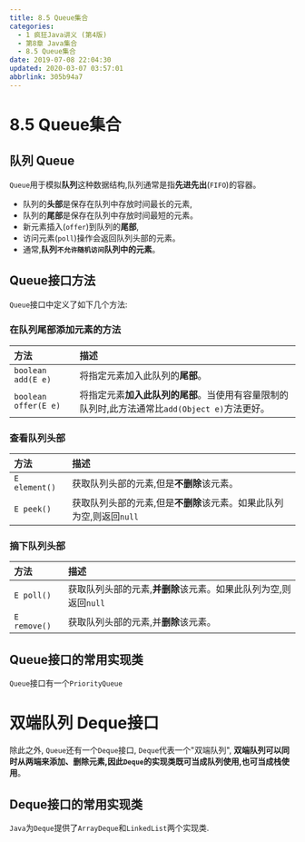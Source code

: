 ```yaml
---
title: 8.5 Queue集合
categories: 
  - 1 疯狂Java讲义 (第4版)
  - 第8章 Java集合
  - 8.5 Queue集合
date: 2019-07-08 22:04:30
updated: 2020-03-07 03:57:01
abbrlink: 305b94a7
---
```

# 8.5 Queue集合
## 队列 Queue
`Queue`用于模拟**队列**这种数据结构,队列通常是指**先进先出**(`FIFO`)的容器。
- 队列的**头部**是保存在队列中存放时间最长的元素,
- 队列的**尾部**是保存在队列中存放时间最短的元素。
- 新元素插入(`offer`)到队列的**尾部**,
- 访问元素(`poll`)操作会返回队列头部的元素。
- 通常,**队列`不允许随机访问`队列中的元素**。

## Queue接口方法
`Queue`接口中定义了如下几个方法:

### 在队列尾部添加元素的方法

|方法|描述|
|:--|:--|
|`boolean add(E e)`|将指定元素加入此队列的**尾部**。|
|`boolean offer(E e)`|将指定元素**加入此队列的尾部**。当使用有容量限制的队列时,此方法通常比`add(Object e)`方法更好。|

### 查看队列头部

|方法|描述|
|:--|:--|
|`E element()`|获取队列头部的元素,但是**不删除**该元素。|
|`E peek()`|获取队列头部的元素,但是**不删除**该元素。如果此队列为空,则返回`null`|

### 摘下队列头部

|方法|描述|
|:--|:--|
|`E poll()`|获取队列头部的元素,**并删除**该元素。如果此队列为空,则返回`null`|
|`E remove()`|获取队列头部的元素,并**删除**该元素。|

## Queue接口的常用实现类
`Queue`接口有一个`PriorityQueue`

# 双端队列 Deque接口
除此之外, `Queue`还有一个`Deque`接口, `Deque`代表一个"双端队列",
**双端队列可以同时从两端来添加、删除元素,因此`Deque`的实现类既可当成队列使用,也可当成栈使用**。
## Deque接口的常用实现类
`Java`为`Deque`提供了`ArrayDeque`和`LinkedList`两个实现类.

